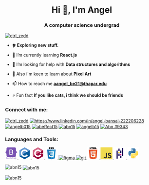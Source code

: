 <h1 align="center">Hi 👋, I'm Angel</h1>
<h3 align="center">A computer science undergrad</h3>

<p align="left"> <a href="https://twitter.com/ctrl_zedd" target="blank"><img src="https://img.shields.io/twitter/follow/ctrl_zedd?logo=twitter&style=for-the-badge" alt="ctrl_zedd" /></a> </p>

- 🍀 **Exploring new stuff.**

- 🌱 I’m currently learning **React.js**

- 🤝 I’m looking for help with **Data structures and algorithms**

- 👾 Also i'm keen to learn about **Pixel Art**

- 📫 How to reach me **aangel_be21@thapar.edu**

- ⚡ Fun fact **If you like cats, i think we should be friends**

<h3 align="left">Connect with me:</h3>
<p align="left">
<a href="https://twitter.com/ctrl_zedd" target="blank"><img align="center" src="https://raw.githubusercontent.com/rahuldkjain/github-profile-readme-generator/master/src/images/icons/Social/twitter.svg" alt="ctrl_zedd" height="30" width="40" /></a>
<a href="https://linkedin.com/in/https://www.linkedin.com/in/angel-bansal-222206228" target="blank"><img align="center" src="https://raw.githubusercontent.com/rahuldkjain/github-profile-readme-generator/master/src/images/icons/Social/linked-in-alt.svg" alt="https://www.linkedin.com/in/angel-bansal-222206228" height="30" width="40" /></a>
<a href="https://kaggle.com/angelb015" target="blank"><img align="center" src="https://raw.githubusercontent.com/rahuldkjain/github-profile-readme-generator/master/src/images/icons/Social/kaggle.svg" alt="angelb015" height="30" width="40" /></a>
<a href="https://instagram.com/abeffect15" target="blank"><img align="center" src="https://raw.githubusercontent.com/rahuldkjain/github-profile-readme-generator/master/src/images/icons/Social/instagram.svg" alt="abeffect15" height="30" width="40" /></a>
<a href="https://hashnode.com/abn15" target="blank"><img align="center" src="https://raw.githubusercontent.com/rahuldkjain/github-profile-readme-generator/master/src/images/icons/Social/hashnode.svg" alt="abn15" height="30" width="40" /></a>
<a href="https://www.leetcode.com/angelb15" target="blank"><img align="center" src="https://raw.githubusercontent.com/rahuldkjain/github-profile-readme-generator/master/src/images/icons/Social/leet-code.svg" alt="angelb15" height="30" width="40" /></a>
<a href="https://discord.gg/Abn #9343" target="blank"><img align="center" src="https://raw.githubusercontent.com/rahuldkjain/github-profile-readme-generator/master/src/images/icons/Social/discord.svg" alt="Abn #9343" height="30" width="40" /></a>
</p>

<h3 align="left">Languages and Tools:</h3>
<p align="left"> <a href="https://getbootstrap.com" target="_blank" rel="noreferrer"> <img src="https://raw.githubusercontent.com/devicons/devicon/master/icons/bootstrap/bootstrap-plain-wordmark.svg" alt="bootstrap" width="40" height="40"/> </a> <a href="https://www.cprogramming.com/" target="_blank" rel="noreferrer"> <img src="https://raw.githubusercontent.com/devicons/devicon/master/icons/c/c-original.svg" alt="c" width="40" height="40"/> </a> <a href="https://www.w3schools.com/cpp/" target="_blank" rel="noreferrer"> <img src="https://raw.githubusercontent.com/devicons/devicon/master/icons/cplusplus/cplusplus-original.svg" alt="cplusplus" width="40" height="40"/> </a> <a href="https://www.w3schools.com/css/" target="_blank" rel="noreferrer"> <img src="https://raw.githubusercontent.com/devicons/devicon/master/icons/css3/css3-original-wordmark.svg" alt="css3" width="40" height="40"/> </a> <a href="https://www.figma.com/" target="_blank" rel="noreferrer"> <img src="https://www.vectorlogo.zone/logos/figma/figma-icon.svg" alt="figma" width="40" height="40"/> </a> <a href="https://git-scm.com/" target="_blank" rel="noreferrer"> <img src="https://www.vectorlogo.zone/logos/git-scm/git-scm-icon.svg" alt="git" width="40" height="40"/> </a> <a href="https://www.w3.org/html/" target="_blank" rel="noreferrer"> <img src="https://raw.githubusercontent.com/devicons/devicon/master/icons/html5/html5-original-wordmark.svg" alt="html5" width="40" height="40"/> </a> <a href="https://developer.mozilla.org/en-US/docs/Web/JavaScript" target="_blank" rel="noreferrer"> <img src="https://raw.githubusercontent.com/devicons/devicon/master/icons/javascript/javascript-original.svg" alt="javascript" width="40" height="40"/> </a> <a href="https://pandas.pydata.org/" target="_blank" rel="noreferrer"> <img src="https://raw.githubusercontent.com/devicons/devicon/2ae2a900d2f041da66e950e4d48052658d850630/icons/pandas/pandas-original.svg" alt="pandas" width="40" height="40"/> </a> <a href="https://www.python.org" target="_blank" rel="noreferrer"> <img src="https://raw.githubusercontent.com/devicons/devicon/master/icons/python/python-original.svg" alt="python" width="40" height="40"/> </a> </p>

<p><img align="left" src="https://github-readme-stats.vercel.app/api/top-langs?username=abn15&show_icons=true&locale=en&layout=compact" alt="abn15" /></p>

<p>&nbsp;<img align="center" src="https://github-readme-stats.vercel.app/api?username=abn15&show_icons=true&locale=en" alt="abn15" /></p>

<p><img align="center" src="https://github-readme-streak-stats.herokuapp.com/?user=abn15&" alt="abn15" /></p>
